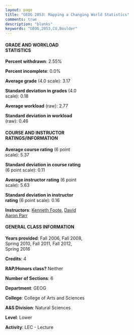 ```yaml
---
layout: page
title: "GEOG 2053: Mapping a Changing World Statistics"
comments: true
description: "blanks"
keywords: "GEOG,2053,CU,Boulder"
---
```

<head>
<script src="https://ajax.googleapis.com/ajax/libs/jquery/2.1.3/jquery.min.js"></script>
<script src="https://dl.dropboxusercontent.com/s/pc42nxpaw1ea4o9/highcharts.js?dl=0"></script>
<!-- <script src="../assets/js/highcharts.js"></script> -->
<style type="text/css">@font-face {
	font-family: "Bebas Neue";
	src: url(https://www.filehosting.org/file/details/544349/BebasNeue Regular.otf) format("opentype");
	}
	h1.Bebas { 
		font-family: "Bebas Neue", Verdana, Tahoma;
	}
</style>
</head>
<body>
	<div id="container" style="float: right; width: 45%; height: 88%; margin-left: 2.5%; margin-right: 2.5%;"></div>
	<script language="JavaScript">
		$(document).ready(function() {
		var chart = {type: 'column'};
		var title = {text: 'Grade Distribution'};
		var xAxis = {categories: ['A','B','C','D','F'],crosshair: true};
		var yAxis = {min: 0,title: {text: 'Percentage'}};
		var tooltip = {headerFormat: '<center><b><span style="font-size:20px">{point.key}</span></b></center>',
		               pointFormat: '<td style="padding:0"><b>{point.y:.1f}%</b></td>',
		               footerFormat: '</table>',shared: true,useHTML: true};
		var plotOptions = {column: {pointPadding: 0.0,borderWidth: 0}};  
		var credits = {enabled: false};var series= [{name: 'Percent',data: [48.68,34.34,9.49,3.85,3.65,]}];
		var json = {};
		json.chart = chart;
		json.title = title;
		json.tooltip = tooltip;
		json.xAxis = xAxis;
		json.yAxis = yAxis;  
		json.series = series;
		json.plotOptions = plotOptions;  
		json.credits = credits;
		$('#container').highcharts(json);
	});
	</script>
</body>
			   
#### GRADE AND WORKLOAD STATISTICS

**Percent withdrawn**: 2.55%

**Percent incomplete**: 0.0%

**Average grade** (4.0 scale): 3.17

**Standard deviation in grades** (4.0 scale): 0.18

**Average workload** (raw): 2.77

**Standard deviation in workload** (raw): 0.46

#### COURSE AND INSTRUCTOR RATINGS/INFORMATION

**Average course rating** (6 point scale): 5.37

**Standard deviation in course rating** (6 point scale): 0.11

**Average instructor rating** (6 point scale): 5.63

**Standard deviation in instructor rating** (6 point scale): 0.16

**Instructors**: <a href='../../instructors/Kenneth_Foote'>Kenneth Foote</a>, <a href='../../instructors/David_Aaron_Parr'>David Aaron Parr</a>

#### GENERAL CLASS INFORMATION

**Years provided**: Fall 2006, Fall 2008, Spring 2010, Fall 2011, Fall 2012, Spring 2016

**Credits**: 4

**RAP/Honors class?** Neither

**Number of Sections**: 6

**Department**: GEOG

**College**: College of Arts and Sciences

**A&S Division**: Natural Sciences

**Level**: Lower

**Activity**: LEC - Lecture
